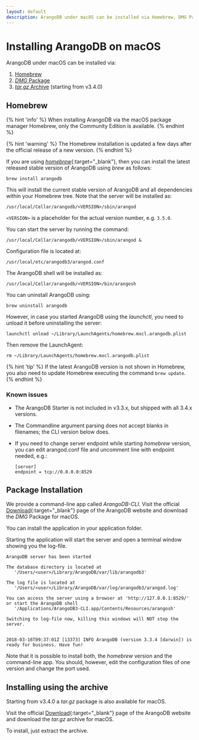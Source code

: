 ```yaml
---
layout: default
description: ArangoDB under macOS can be installed via Homebrew, DMG Package or tar.gz Archive
---
```

Installing ArangoDB on macOS
============================

ArangoDB under macOS can be installed via:

1. [Homebrew](#homebrew)
2. [_DMG_ Package](#package-installation)
3. [_tar.gz_ Archive](#installing-using-the-archive) (starting from v3.4.0)

Homebrew
--------

{% hint 'info' %}
When installing ArangoDB via the macOS package manager Homebrew,
only the Community Edition is available.
{% endhint %}

{% hint 'warning' %}
The Homebrew installation is updated a few days after the
official release of a new version.
{% endhint %}

If you are using [_homebrew_](http://brew.sh/){:target="_blank"},
then you can install the latest released stable version of ArangoDB using *brew* as follows:

```
brew install arangodb
```

This will install the current stable version of ArangoDB and all
dependencies within your Homebrew tree. Note that the server will be
installed as:

```
/usr/local/Cellar/arangodb/<VERSION>/sbin/arangod
```

`<VERSION>` is a placeholder for the actual version number, e.g. `3.5.0`.

You can start the server by running the command:

```
/usr/local/Cellar/arangodb/<VERSION>/sbin/arangod &
```

Configuration file is located at:

```
/usr/local/etc/arangodb3/arangod.conf
```

The ArangoDB shell will be installed as:

```
/usr/local/Cellar/arangodb/<VERSION>/bin/arangosh
```

You can uninstall ArangoDB using:

```
brew uninstall arangodb
```

However, in case you started ArangoDB using the _launchctl_, you
need to unload it before uninstalling the server:

```
launchctl unload ~/Library/LaunchAgents/homebrew.mxcl.arangodb.plist
```

Then remove the LaunchAgent:

```
rm ~/Library/LaunchAgents/homebrew.mxcl.arangodb.plist
```

{% hint 'tip' %}
If the latest ArangoDB version is not shown in Homebrew, you
also need to update Homebrew executing the command `brew update`.
{% endhint %}

### Known issues

- The ArangoDB Starter is not included in v3.3.x, but shipped with all 3.4.x versions.
- The Commandline argument parsing does not accept blanks in filenames; the CLI version below does.
- If you need to change server endpoint while starting _homebrew_ version, you can edit arangod.conf 
  file and uncomment line with endpoint needed, e.g.:
      
      [server]
      endpoint = tcp://0.0.0.0:8529

Package Installation
--------------------

We provide a command-line app called *ArangoDB-CLI*.
Visit the official [Download](https://www.arangodb.com/download){:target="_blank"} page of the
ArangoDB website and download the *DMG* Package for macOS.

You can install the application in your application folder.

Starting the application will start the server and open a terminal window
showing you the log-file.

    ArangoDB server has been started

    The database directory is located at
       '/Users/<user>/Library/ArangoDB/var/lib/arangodb3'

    The log file is located at
       '/Users/<user>/Library/ArangoDB/var/log/arangodb3/arangod.log'

    You can access the server using a browser at 'http://127.0.0.1:8529/'
    or start the ArangoDB shell
       '/Applications/ArangoDB3-CLI.app/Contents/Resources/arangosh'

    Switching to log-file now, killing this windows will NOT stop the server.


    2018-03-16T09:37:01Z [13373] INFO ArangoDB (version 3.3.4 [darwin]) is ready for business. Have fun!

Note that it is possible to install both, the _homebrew_ version and the command-line
app. You should, however, edit the configuration files of one version and change
the port used.

Installing using the archive
----------------------------

Starting from v3.4.0 a _tar.gz_ package is also available for macOS.

Visit the official [Download](https://www.arangodb.com/download){:target="_blank"} page of the ArangoDB
website and download the _tar.gz_ archive for macOS.

To install, just extract the archive.
